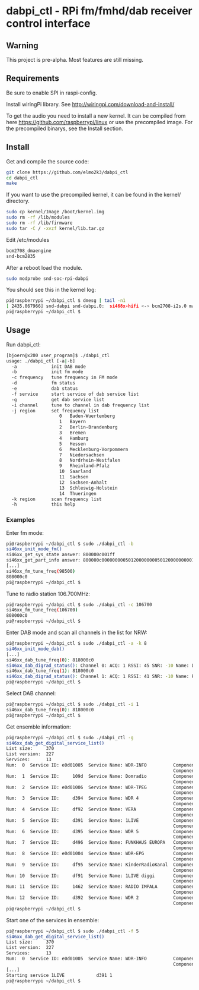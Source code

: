 # dabpi_ctl - RPi fm/fmhd/dab receiver control interface

## Warning

This project is pre-alpha. Most features are still missing.

## Requirements

Be sure to enable SPI in raspi-config.

Install wiringPi library. See http://wiringpi.com/download-and-install/

To get the audio you need to install a new kernel. It can be compiled from here
https://github.com/raspberrypi/linux or use the precompiled image. For the precompiled binarys, see the Install section.


## Install

Get and compile the source code:

```bash
git clone https://github.com/elmo2k3/dabpi_ctl
cd dabpi_ctl
make
```
If you want to use the precompiled kernel, it can be found in the kernel/ directory.

```bash
sudo cp kernel/Image /boot/kernel.img
sudo rm -rf /lib/modules
sudo rm -rf /lib/firmware
sudo tar -C / -xvzf kernel/lib.tar.gz
```
Edit /etc/modules
```bash
bcm2708_dmaengine
snd-bcm2835
```
After a reboot load the module.

```bash
sudo modprobe snd-soc-rpi-dabpi
```
You should see this in the kernel log:
```bash
pi@raspberrypi ~/dabpi_ctl $ dmesg | tail -n1
[ 2435.067966] snd-dabpi snd-dabpi.0:  si468x-hifi <-> bcm2708-i2s.0 mapping ok
pi@raspberrypi ~/dabpi_ctl $
```

## Usage

Run dabpi_ctl:

```bash
[bjoern@x200 user_program]$ ./dabpi_ctl
usage: ./dabpi_ctl [-a|-b]
  -a             init DAB mode
  -b             init fm mode
  -c frequency   tune frequency in FM mode
  -d             fm status
  -e             dab status
  -f service     start service of dab service list
  -g             get dab service list
  -i channel     tune to channel in dab frequency list
  -j region      set frequency list
                    0   Baden-Wuertemberg
                    1   Bayern
                    2   Berlin-Brandenburg
                    3   Bremen
                    4   Hamburg
                    5   Hessen
                    6   Mecklenburg-Vorpommern
                    7   Niedersachsen
                    8   Nordrhein-Westfalen
                    9   Rheinland-Pfalz
                    10  Saarland
                    11  Sachsen
                    12  Sachsen-Anhalt
                    13  Schleswig-Holstein
                    14  Thueringen
  -k region      scan frequency list
  -h             this help
```
### Examples

Enter fm mode:

```bash
pi@raspberrypi ~/dabpi_ctl $ sudo ./dabpi_ctl -b
si46xx_init_mode_fm()
si46xx_get_sys_state answer: 800000c001ff
si46xx_get_part_info answer: 800000c0000000005012000000005012000000000100
[...]
si46xx_fm_tune_freq(98500)
808000c0
pi@raspberrypi ~/dabpi_ctl $
```

Tune to radio station 106.700MHz:

```bash
pi@raspberrypi ~/dabpi_ctl $ sudo ./dabpi_ctl -c 106700
si46xx_fm_tune_freq(106700)
808000c0
pi@raspberrypi ~/dabpi_ctl $
```

Enter DAB mode and scan all channels in the list for NRW:

```bash
pi@raspberrypi ~/dabpi_ctl $ sudo ./dabpi_ctl -a -k 8
si46xx_init_mode_dab()
[...]
si46xx_dab_tune_freq(0): 818000c0
si46xx_dab_digrad_status(): Channel 0: ACQ: 1 RSSI: 45 SNR: -10 Name: DR Deutschland
si46xx_dab_tune_freq(1): 818000c0
si46xx_dab_digrad_status(): Channel 1: ACQ: 1 RSSI: 41 SNR: -10 Name: Radio fuer NRW
pi@raspberrypi ~/dabpi_ctl $
```

Select DAB channel:

```bash
pi@raspberrypi ~/dabpi_ctl $ sudo ./dabpi_ctl -i 1
si46xx_dab_tune_freq(0): 818000c0
pi@raspberrypi ~/dabpi_ctl $
```

Get ensemble information:

```bash
pi@raspberrypi ~/dabpi_ctl $ sudo ./dabpi_ctl -g
si46xx_dab_get_digital_service_list()
List size:     370
List version:  227
Services:      13
Num:  0  Service ID: e0d01005  Service Name: WDR-INFO          Component ID: 49162
                                                               Component ID: 49162
Num:  1  Service ID:     109d  Service Name: Domradio          Component ID: 12
                                                               Component ID: 0
Num:  2  Service ID: e0d01006  Service Name: WDR-TPEG          Component ID: 49163
                                                               Component ID: 0
Num:  3  Service ID:     d394  Service Name: WDR 4             Component ID: 14
                                                               Component ID: 0
Num:  4  Service ID:     df92  Service Name: VERA              Component ID: 8
                                                               Component ID: 0
Num:  5  Service ID:     d391  Service Name: 1LIVE             Component ID: 1
                                                               Component ID: 0
Num:  6  Service ID:     d395  Service Name: WDR 5             Component ID: 4
                                                               Component ID: 0
Num:  7  Service ID:     d496  Service Name: FUNKHAUS EUROPA   Component ID: 5
                                                               Component ID: 0
Num:  8  Service ID: e0d01004  Service Name: WDR-EPG           Component ID: 49161
                                                               Component ID: 0
Num:  9  Service ID:     df95  Service Name: KinderRadioKanal  Component ID: 2
                                                               Component ID: 0
Num: 10  Service ID:     df91  Service Name: 1LIVE diggi       Component ID: 3
                                                               Component ID: 0
Num: 11  Service ID:     1462  Service Name: RADIO IMPALA      Component ID: 13
                                                               Component ID: 0
Num: 12  Service ID:     d392  Service Name: WDR 2             Component ID: 7
                                                               Component ID: 0
pi@raspberrypi ~/dabpi_ctl $
```

Start one of the services in ensemble:

```bash
pi@raspberrypi ~/dabpi_ctl $ sudo ./dabpi_ctl -f 5
si46xx_dab_get_digital_service_list()
List size:     370
List version:  227
Services:      13
Num:  0  Service ID: e0d01005  Service Name: WDR-INFO          Component ID: 49162
                                                               Component ID: 49162
[...]
Starting service 1LIVE            d391 1
pi@raspberrypi ~/dabpi_ctl $
```
